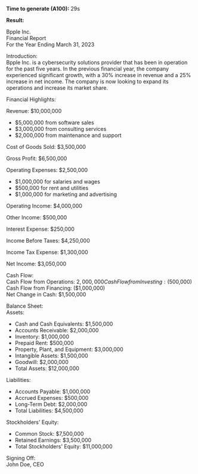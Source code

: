 **Time to generate (A100):** 29s

**Result:**

Bpple Inc.  
Financial Report  
For the Year Ending March 31, 2023  

Introduction:  
Bpple Inc. is a cybersecurity solutions provider that has been in operation for the past five years. In the previous financial year, the company experienced significant growth, with a 30% increase in revenue and a 25% increase in net income. The company is now looking to expand its operations and increase its market share.  

Financial Highlights:  

Revenue: $10,000,000  
* $5,000,000 from software sales  
* $3,000,000 from consulting services  
* $2,000,000 from maintenance and support  

Cost of Goods Sold: $3,500,000  

Gross Profit: $6,500,000  

Operating Expenses: $2,500,000  
* $1,000,000 for salaries and wages  
* $500,000 for rent and utilities  
* $1,000,000 for marketing and advertising  

Operating Income: $4,000,000  

Other Income: $500,000  

Interest Expense: $250,000  

Income Before Taxes: $4,250,000  

Income Tax Expense: $1,300,000  

Net Income: $3,050,000  

Cash Flow:  
Cash Flow from Operations: $2,000,000  
Cash Flow from Investing: ($500,000)  
Cash Flow from Financing: ($1,000,000)  
Net Change in Cash: $1,500,000  

Balance Sheet:  
Assets:  
* Cash and Cash Equivalents: $1,500,000  
* Accounts Receivable: $2,000,000  
* Inventory: $1,000,000  
* Prepaid Rent: $500,000  
* Property, Plant, and Equipment: $3,000,000  
* Intangible Assets: $1,500,000  
* Goodwill: $2,000,000  
* Total Assets: $12,000,000  

Liabilities:  
* Accounts Payable: $1,000,000  
* Accrued Expenses: $500,000  
* Long-Term Debt: $2,000,000  
* Total Liabilities: $4,500,000  

Stockholders' Equity:  
* Common Stock: $7,500,000  
* Retained Earnings: $3,500,000  
* Total Stockholders' Equity: $11,000,000  

Signing Off:  
John Doe, CEO  